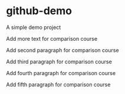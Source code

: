 # github-demo
A simple demo project

Add more text for comparison course

Add second paragraph for comparison course

Add third paragraph for comparison course

Add fourth paragraph for comparison course

Add fifth paragraph for comparison course